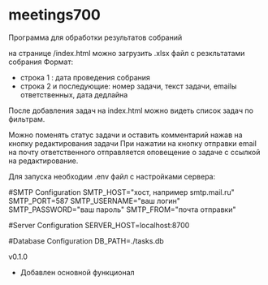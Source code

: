 # meetings700
Программа для обработки результатов собраний

на странице /index.html можно загрузить .xlsx файл с резкльтатами собрания
Формат:
- строка 1 : дата проведения собрания
- строка 2 и последующие: номер задачи, текст задачи, emailы ответственных, дата дедлайна

После добавления задач на index.html можно видеть список задач по фильтрам.

Можно поменять статус задачи и оставить комментарий нажав на кнопку редактирования задачи
При нажатии на кнопку отправки email на почту ответственного отправляется оповещение о задаче с ссылкой на редактирование.

Для запуска необходим .env файл с настройками сервера:

#SMTP Configuration
SMTP_HOST="хост, например smtp.mail.ru" 
SMTP_PORT=587 
SMTP_USERNAME="ваш логин" 
SMTP_PASSWORD="ваш пароль" 
SMTP_FROM="почта отправки" 

#Server Configuration
SERVER_HOST=localhost:8700

#Database Configuration
DB_PATH=./tasks.db

v0.1.0
- Добавлен основной функционал